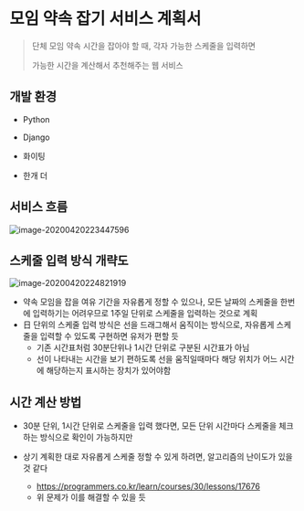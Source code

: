 # 모임 약속 잡기 서비스 계획서

> 단체 모임 약속 시간을 잡아야 할 때, 각자 가능한 스케줄을 입력하면 
>
> 가능한 시간을 계산해서 추천해주는 웹 서비스



## 개발 환경

- Python

- Django

- 화이팅

- 한개 더

  

## 서비스 흐름

![image-20200420223447596](./readmeassets/image-20200420223447596.png)



## 스케줄 입력 방식 개략도

![image-20200420224821919](./readmeassets/image-20200420224821919.png)

- 약속 모임을 잡을 여유 기간을 자유롭게 정할 수 있으나, 모든 날짜의 스케줄을 한번에 입력하기는 어려우므로 1주일 단위로 스케줄을 입력하는 것으로 계획
- 日 단위의 스케줄 입력 방식은 선을 드래그해서 움직이는 방식으로, 자유롭게 스케줄을 입력할 수 있도록 구현하면 유저가 편할 듯 
  - 기존 시간표처럼 30분단위나 1시간 단위로 구분된 시간표가 아님
  - 선이 나타내는 시간을 보기 편하도록 선을 움직일때마다 해당 위치가 어느 시간에 해당하는지 표시하는 장치가 있어야함



## 시간 계산 방법

- 30분 단위, 1시간 단위로 스케줄을 입력 했다면, 모든 단위 시간마다 스케줄을 체크하는 방식으로 확인이 가능하지만

- 상기 계획한 대로 자유롭게 스케줄 정할 수 있게 하려면, 알고리즘의 난이도가 있을 것 같다
  - https://programmers.co.kr/learn/courses/30/lessons/17676
  - 위 문제가 이를 해결할 수 있을 듯



